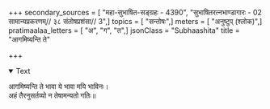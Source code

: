 +++
secondary_sources = [ "महा-सुभाषित-सङ्ग्रहः - 4390", "सुभाषितरत्नभाण्डागारः -  02 सामान्यप्रकरणम्// ३८ संतोषप्रशंसा// 3",]
topics = [ "सन्तोषः",]
meters = [ "अनुष्टुप् (श्लोक)",]
pratimaalaa_letters = [ "अ", "ग", "त",]
jsonClass = "Subhaashita"
title = "आगमिष्यन्ति ते"

+++

<details open><summary>Text</summary>

आगमिष्यन्ति ते भावा ये भावा मयि भाविनः।  
अहं तैरनुसर्तव्यो न तेषामन्यतो गतिः॥
</details>
